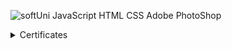 ![softUni](https://user-images.githubusercontent.com/86298268/129677748-bb35591b-c25a-4249-b0ea-aeb34700752d.png)
JavaScript 
HTML
CSS
Adobe PhotoShop




<details>
  <summary>Certificates</summary>

  |                       Course:                      |                     Information:                 |
  | ---------------------------------------------------| ------------------------------------------------ |
  | Programming Basics with JavaScript - February 2021 | Issue date: 23/03/2021 Grade: 5.99 (out of 6.00) |
  
 
 <a href="https://user-images.githubusercontent.com/86298268/129679419-0b024c0f-46b4-4063-9080-aa826c136cc8.jpg">JavaScript Programming Basics</a>
  

 
</details>
